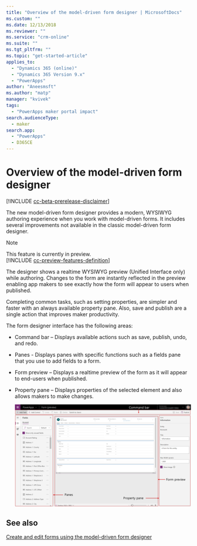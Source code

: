 ```yaml
---
title: "Overview of the model-driven form designer | MicrosoftDocs"
ms.custom: ""
ms.date: 12/13/2018
ms.reviewer: ""
ms.service: "crm-online"
ms.suite: ""
ms.tgt_pltfrm: ""
ms.topic: "get-started-article"
applies_to: 
  - "Dynamics 365 (online)"
  - "Dynamics 365 Version 9.x"
  - "PowerApps"
author: "Aneesmsft"
ms.author: "matp"
manager: "kvivek"
tags: 
  - "PowerApps maker portal impact"
search.audienceType: 
  - maker
search.app: 
  - "PowerApps"
  - D365CE
---
```

# Overview of the model-driven form designer
[!INCLUDE [cc-beta-prerelease-disclaimer](../../includes/cc-beta-prerelease-disclaimer.md)]

The new model-driven form designer provides a modern, WYSIWYG authoring experience when you work with model-driven forms. It includes several improvements not available in the classic model-driven form designer. 

> [!NOTE]
> This feature is currently in preview. <br />
> [!INCLUDE [cc-preview-features-definition](../../includes/cc-preview-features-definition.md)]

The designer shows a realtime WYSIWYG preview (Unified Interface only) while authoring. Changes to the form are instantly reflected in the preview enabling app makers to see exactly how the form will appear to users when published. 

Completing common tasks, such as setting properties, are simpler and faster with an always available property pane. Also, save and publish are a single action that improves maker productivity.

The form designer interface has the following areas: 
- Command bar – Displays available actions such as save, publish, undo, and redo. 
- Panes - Displays panes with specific functions such as a fields pane that you use to add fields to a form. 
- Form preview – Displays a realtime preview of the form as it will appear to end-users when published. 
- Property pane – Displays properties of the selected element and also allows makers to make changes.

   ![Form designer layout](media/form-designer.png)

## See also
[Create and edit forms using the model-driven form designer](create-and-edit-forms.md)
